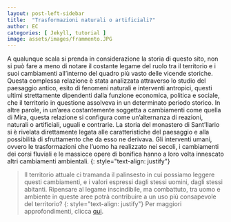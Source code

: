 ```yaml
---
layout: post-left-sidebar
title:  "Trasformazioni naturali o artificiali?"
author: EC
categories: [ Jekyll, tutorial ]
image: assets/images/frammento.JPG
---
```


A qualunque scala si prenda in considerazione la storia di questo sito, non si può fare a meno di notare il costante legame del ruolo tra il territorio e i suoi
cambiamenti all’interno del quadro più vasto delle vicende storiche. 
Questa complessa relazione è stata analizzata attraverso lo studio del paesaggio antico, esito di fenomeni naturali e interventi antropici, questi
ultimi strettamente dipendenti dalla funzione economica, politica e sociale, che il territorio in questione assolveva in un determinato periodo storico. In
altre parole, in un’area costantemente soggetta a cambiamenti come quella di Mira, questa relazione si configura come un’alternanza di reazioni, naturali o
artificiali, uguali e contrarie. La storia del monastero di Sant’Ilario si è rivelata direttamente legata alle caratteristiche del paesaggio e alla possibilità di sfruttamento che da esso ne derivava. Gli interventi umani, ovvero le trasformazioni che l’uomo ha realizzato
nei secoli, i cambiamenti dei corsi fluviali e le massicce opere di bonifica hanno a loro volta innescato altri cambiamenti ambientali. 
{: style="text-align: justify"}
> Il territorio attuale ci tramanda il palinsesto in cui possiamo leggere questi cambiamenti, e i valori espressi dagli stessi uomini, dagli stessi abitanti. Ripensare al legame inscindibile, ma combattuto, tra uomo e ambiente in queste aree potrà contribuire a un uso più consapevole del territorio?
{: style="text-align: justify"}
Per maggiori approfondimenti, clicca [qui](http://www.rmoa.unina.it/3166/1/474-1647-2-PB.pdf).
